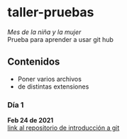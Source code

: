# taller-pruebas
*Mes de la niña y la mujer*  
Prueba para aprender a usar git hub
## Contenidos
- Poner varios archivos
- de distintas extensiones
### Día 1
**Feb 24 de 2021**  
[link al repositorio de introducción a git](https://github.com/juan-pineda/get_intro)

